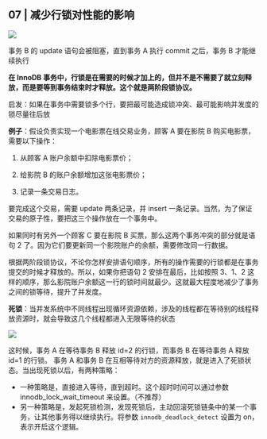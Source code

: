 ## 07 | 减少行锁对性能的影响

![ ](https://static001.geekbang.org/resource/image/51/10/51f501f718e420244b0a2ec2ce858710.jpg)

事务 B 的 update 语句会被阻塞，直到事务 A 执行 commit 之后，事务 B 才能继续执行

**在 InnoDB 事务中，行锁是在需要的时候才加上的，但并不是不需要了就立刻释放，而是要等到事务结束时才释放。这个就是两阶段锁协议。**

启发：如果在事务中需要锁多个行，要把最可能造成锁冲突、最可能影响并发度的锁尽量往后放

**例子**：假设负责实现一个电影票在线交易业务，顾客 A 要在影院 B 购买电影票，需要以下操作：

1. 从顾客 A 账户余额中扣除电影票价；

1. 给影院 B 的账户余额增加这张电影票价；

1. 记录一条交易日志。

要完成这个交易，需要 update 两条记录，并 insert 一条记录。当然，为了保证交易的原子性，要把这三个操作放在一个事务中。

如果同时有另外一个顾客 C 要在影院 B 买票，那么这两个事务冲突的部分就是语句 2 了。因为它们要更新同一个影院账户的余额，需要修改同一行数据。

根据两阶段锁协议，不论你怎样安排语句顺序，所有的操作需要的行锁都是在事务提交的时候才释放的。所以，如果你把语句 2 安排在最后，比如按照 3、1、2 这样的顺序，那么影院账户余额这一行的锁时间就最少。这就最大程度地减少了事务之间的锁等待，提升了并发度。

**死锁**：当并发系统中不同线程出现循环资源依赖，涉及的线程都在等待别的线程释放资源时，就会导致这几个线程都进入无限等待的状态

![ ](https://static001.geekbang.org/resource/image/4d/52/4d0eeec7b136371b79248a0aed005a52.jpg)

这时候，事务 A 在等待事务 B 释放 id=2 的行锁，而事务 B 在等待事务 A 释放 id=1 的行锁。 事务 A 和事务 B 在互相等待对方的资源释放，就是进入了死锁状态。当出现死锁以后，有两种策略：

- 一种策略是，直接进入等待，直到超时。这个超时时间可以通过参数 innodb_lock_wait_timeout 来设置。（不推荐）
- 另一种策略是，发起死锁检测，发现死锁后，主动回滚死锁链条中的某一个事务，让其他事务得以继续执行。将参数 `innodb_deadlock_detect` 设置为 on，表示开启这个逻辑。
